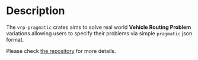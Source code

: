 # Description

The `vrp-pragmatic` crates aims to solve real world **Vehicle Routing Problem** variations allowing users to specify 
their problems via simple `pragmatic` json format.

Please check [the repository](https://github.com/reinterpretcat/vrp) for more details.